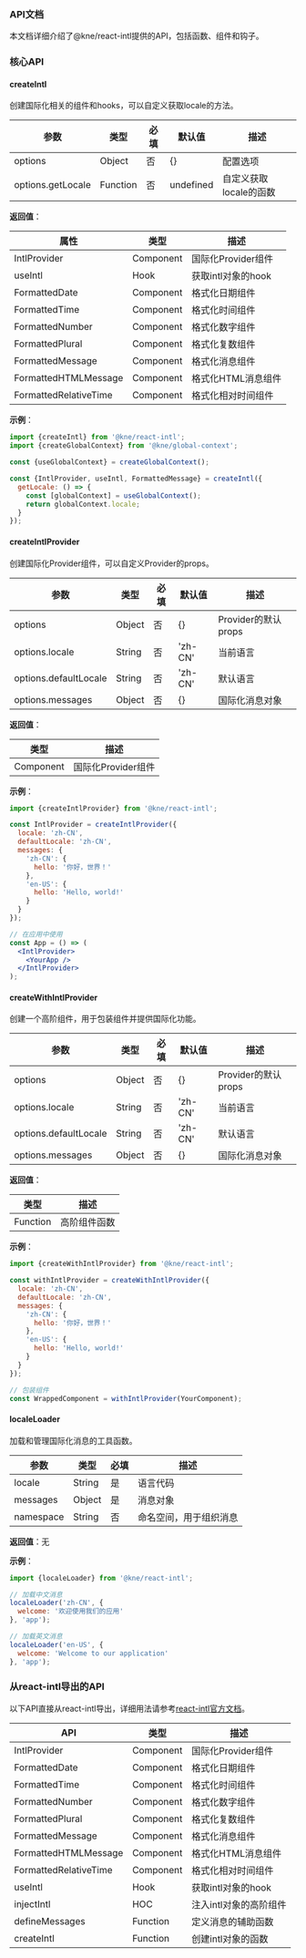 ### API文档

本文档详细介绍了@kne/react-intl提供的API，包括函数、组件和钩子。

### 核心API

#### createIntl

创建国际化相关的组件和hooks，可以自定义获取locale的方法。

| 参数 | 类型 | 必填 | 默认值 | 描述 |
|------|------|------|--------|------|
| options | Object | 否 | {} | 配置选项 |
| options.getLocale | Function | 否 | undefined | 自定义获取locale的函数 |

**返回值**：

| 属性 | 类型 | 描述 |
|------|------|------|
| IntlProvider | Component | 国际化Provider组件 |
| useIntl | Hook | 获取intl对象的hook |
| FormattedDate | Component | 格式化日期组件 |
| FormattedTime | Component | 格式化时间组件 |
| FormattedNumber | Component | 格式化数字组件 |
| FormattedPlural | Component | 格式化复数组件 |
| FormattedMessage | Component | 格式化消息组件 |
| FormattedHTMLMessage | Component | 格式化HTML消息组件 |
| FormattedRelativeTime | Component | 格式化相对时间组件 |

**示例**：

```jsx
import {createIntl} from '@kne/react-intl';
import {createGlobalContext} from '@kne/global-context';

const {useGlobalContext} = createGlobalContext();

const {IntlProvider, useIntl, FormattedMessage} = createIntl({
  getLocale: () => {
    const [globalContext] = useGlobalContext();
    return globalContext.locale;
  }
});
```

#### createIntlProvider

创建国际化Provider组件，可以自定义Provider的props。

| 参数 | 类型 | 必填 | 默认值 | 描述 |
|------|------|------|--------|------|
| options | Object | 否 | {} | Provider的默认props |
| options.locale | String | 否 | 'zh-CN' | 当前语言 |
| options.defaultLocale | String | 否 | 'zh-CN' | 默认语言 |
| options.messages | Object | 否 | {} | 国际化消息对象 |

**返回值**：

| 类型 | 描述 |
|------|------|
| Component | 国际化Provider组件 |

**示例**：

```jsx
import {createIntlProvider} from '@kne/react-intl';

const IntlProvider = createIntlProvider({
  locale: 'zh-CN',
  defaultLocale: 'zh-CN',
  messages: {
    'zh-CN': {
      hello: '你好，世界！'
    },
    'en-US': {
      hello: 'Hello, world!'
    }
  }
});

// 在应用中使用
const App = () => (
  <IntlProvider>
    <YourApp />
  </IntlProvider>
);
```

#### createWithIntlProvider

创建一个高阶组件，用于包装组件并提供国际化功能。

| 参数 | 类型 | 必填 | 默认值 | 描述 |
|------|------|------|--------|------|
| options | Object | 否 | {} | Provider的默认props |
| options.locale | String | 否 | 'zh-CN' | 当前语言 |
| options.defaultLocale | String | 否 | 'zh-CN' | 默认语言 |
| options.messages | Object | 否 | {} | 国际化消息对象 |

**返回值**：

| 类型 | 描述 |
|------|------|
| Function | 高阶组件函数 |

**示例**：

```jsx
import {createWithIntlProvider} from '@kne/react-intl';

const withIntlProvider = createWithIntlProvider({
  locale: 'zh-CN',
  defaultLocale: 'zh-CN',
  messages: {
    'zh-CN': {
      hello: '你好，世界！'
    },
    'en-US': {
      hello: 'Hello, world!'
    }
  }
});

// 包装组件
const WrappedComponent = withIntlProvider(YourComponent);
```

#### localeLoader

加载和管理国际化消息的工具函数。

| 参数 | 类型 | 必填 | 描述 |
|------|------|------|------|
| locale | String | 是 | 语言代码 |
| messages | Object | 是 | 消息对象 |
| namespace | String | 否 | 命名空间，用于组织消息 |

**返回值**：无

**示例**：

```jsx
import {localeLoader} from '@kne/react-intl';

// 加载中文消息
localeLoader('zh-CN', {
  welcome: '欢迎使用我们的应用'
}, 'app');

// 加载英文消息
localeLoader('en-US', {
  welcome: 'Welcome to our application'
}, 'app');
```

### 从react-intl导出的API

以下API直接从react-intl导出，详细用法请参考[react-intl官方文档](https://formatjs.io/docs/react-intl/)。

| API | 类型 | 描述 |
|-----|------|------|
| IntlProvider | Component | 国际化Provider组件 |
| FormattedDate | Component | 格式化日期组件 |
| FormattedTime | Component | 格式化时间组件 |
| FormattedNumber | Component | 格式化数字组件 |
| FormattedPlural | Component | 格式化复数组件 |
| FormattedMessage | Component | 格式化消息组件 |
| FormattedHTMLMessage | Component | 格式化HTML消息组件 |
| FormattedRelativeTime | Component | 格式化相对时间组件 |
| useIntl | Hook | 获取intl对象的hook |
| injectIntl | HOC | 注入intl对象的高阶组件 |
| defineMessages | Function | 定义消息的辅助函数 |
| createIntl | Function | 创建intl对象的函数 |
